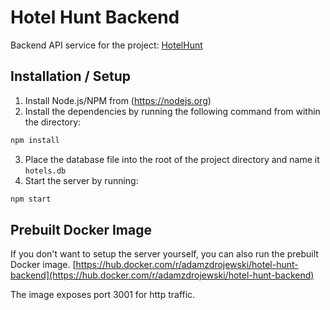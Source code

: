 # Hotel Hunt Backend
Backend API service for the project: [HotelHunt](https://github.com/Amber515/HotelHunt)

## Installation / Setup
1. Install Node.js/NPM from (https://nodejs.org)
2. Install the dependencies by running the following command from within the directory:
```bash
npm install
```
3. Place the database file into the root of the project directory and name it `hotels.db`
4. Start the server by running:
```bash
npm start
```

## Prebuilt Docker Image
If you don't want to setup the server yourself, you can also run the prebuilt Docker image. [https://hub.docker.com/r/adamzdrojewski/hotel-hunt-backend](https://hub.docker.com/r/adamzdrojewski/hotel-hunt-backend)

The image exposes port 3001 for http traffic.
